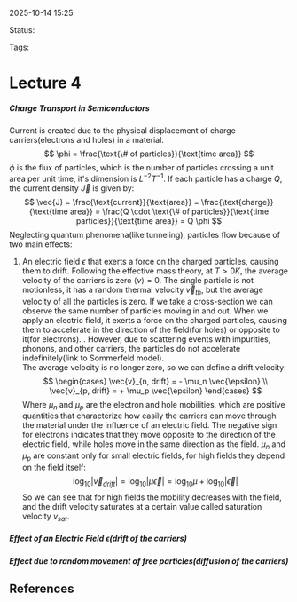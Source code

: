 
2025-10-14 15:25

Status: 

Tags:

# Lecture 4
##### Charge Transport in Semiconductors
Current is created due to the physical displacement of charge carriers(electrons and holes) in a material.
$$
\phi = \frac{\text{\# of particles}}{\text{time area}} $$
$\phi$ is the flux of particles, which is the number of particles crossing a unit area per unit time, it's dimension is $L^{-2} T^{-1}$.
If each particle has a charge $Q$, the current density $\vec{J}$ is given by:
$$ \vec{J} = \frac{\text{current}}{\text{area}} = \frac{\text{charge}}{\text{time area}} = \frac{Q \cdot \text{\# of particles}}{\text{time particles}}{\text{time area}} = Q \phi $$
Neglecting quantum phenomena(like tunneling), particles flow because of two main effects:
1. An electric field $\epsilon$ that exerts a force on the charged particles, causing them to drift.
	Following the effective mass theory, at $T > 0K$, the average velocity of the carriers is zero $\langle v \rangle = 0$. The single particle is not motionless, it has a random thermal velocity $\vec{v}_{th}$, but the average velocity of all the particles is zero. If we take a cross-section we can observe the same number of particles moving in and out. When we apply an electric field, it exerts a force on the charged particles, causing them to accelerate in the direction of the field(for holes) or opposite to it(for electrons). . However, due to scattering events with impurities, phonons, and other carriers, the particles do not accelerate indefinitely(link to Sommerfeld model).  
	The average velocity is no longer zero, so we can define a drift velocity:
$$ \begin{cases}
\vec{v}_{n, drift} = - \mu_n \vec{\epsilon} \\
\vec{v}_{p, drift} = + \mu_p \vec{\epsilon}
				\end{cases} $$
	Where $\mu_n$ and $\mu_p$ are the electron and hole mobilities, which are positive quantities that characterize how easily the carriers can move through the material under the influence of an electric field. The negative sign for electrons indicates that they move opposite to the direction of the electric field, while holes move in the same direction as the field.
	$\mu_n$ and $\mu_p$ are constant only for small electric fields, for high fields they depend on the field itself:
$$ \log_{10} |\vec{v}_{drift}| = \log_{10} |\mu \vec{\epsilon}| = \log_{10} \mu + \log_{10} |\vec{\epsilon}| $$
	So we can see that for high fields the mobility decreases with the field, and the drift velocity saturates at a certain value called saturation velocity $v_{sat}$.





##### Effect of an Electric Field $\epsilon$(drift of the carriers)

##### Effect due to random movement of free particles(diffusion of the carriers)







## References

